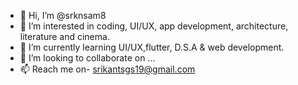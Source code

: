 - 👋 Hi, I’m @srknsam8
- 👀 I’m interested in coding, UI/UX, app development, architecture, literature and cinema.
- 🌱 I’m currently learning UI/UX,flutter, D.S.A & web development.
- 💞️ I’m looking to collaborate on ...
- 📫 Reach me on- srikantsgs19@gmail.com

<!---
srknsam8/srknsam8 is a ✨ special ✨ repository because its `README.md` (this file) appears on your GitHub profile.
You can click the Preview link to take a look at your changes.
--->
